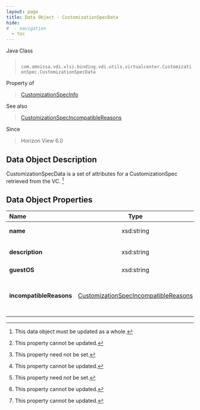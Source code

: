 ```yaml
---
layout: page
title: Data Object - CustomizationSpecData
hide:
#  - navigation
  - toc
---
```






Java Class
> ` com.omnissa.vdi.vlsi.binding.vdi.utils.virtualcenter.CustomizationSpec.CustomizationSpecData`

Property of
> [CustomizationSpecInfo](vdi.utils.virtualcenter.CustomizationSpec.CustomizationSpecInfo.md#field_detail)

See also
> [CustomizationSpecIncompatibleReasons](vdi.utils.virtualcenter.CustomizationSpec.CustomizationSpecIncompatibleReasons.md)

Since
> Horizon View 6.0


## Data Object Description

CustomizationSpecData is a set of attributes for a CustomizationSpec retrieved from the VC.
 [^167]



## Data Object Properties

 Name | Type | Description
:---|:---:|:---
**name**|  xsd:string|  Customization Spec name [^2]
**description**|  xsd:string|  Customization Spec description [^1] [^2]
**guestOS**|  xsd:string|  Guest OS [^1] [^2]
**incompatibleReasons**| [CustomizationSpecIncompatibleReasons](vdi.utils.virtualcenter.CustomizationSpec.CustomizationSpecIncompatibleReasons.md)|  Reasons that may preclude this CustomizationSpec from being used in desktop creation. [^2]


 


[^1]: This property need not be set.
[^2]: This property cannot be updated.
[^167]: This data object must be updated as a whole.